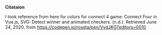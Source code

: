 **Citataion** 

I took reference from here for colors for connect 4 game:
Connect Four in Vue.js, SVG: Detect winner and animated checkers. (n.d.). Retrieved June 24, 2020, from https://codepen.io/rossta/pen/VydJKG?editors=0010
